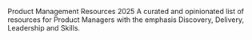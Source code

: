 Product Management Resources 2025
A curated and opinionated list of resources for Product Managers with the emphasis Discovery, Delivery, Leadership and Skills.
